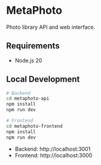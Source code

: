 # MetaPhoto

Photo library API and web interface.

## Requirements

- Node.js 20

## Local Development

```bash
# Backend
cd metaphoto-api
npm install
npm run dev

# Frontend  
cd metaphoto-frontend
npm install
npm run dev
```

- Backend: http://localhost:3001
- Frontend: http://localhost:3000